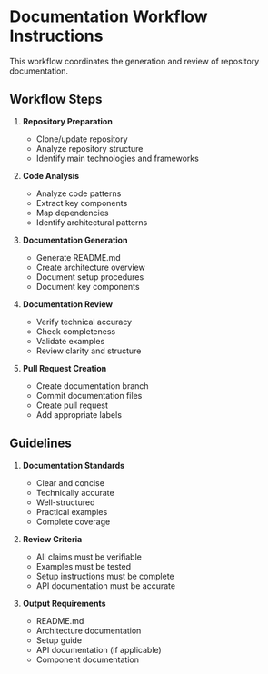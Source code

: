 # Documentation Workflow Instructions

This workflow coordinates the generation and review of repository documentation.

## Workflow Steps

1. **Repository Preparation**
   - Clone/update repository
   - Analyze repository structure
   - Identify main technologies and frameworks

2. **Code Analysis**
   - Analyze code patterns
   - Extract key components
   - Map dependencies
   - Identify architectural patterns

3. **Documentation Generation**
   - Generate README.md
   - Create architecture overview
   - Document setup procedures
   - Document key components

4. **Documentation Review**
   - Verify technical accuracy
   - Check completeness
   - Validate examples
   - Review clarity and structure

5. **Pull Request Creation**
   - Create documentation branch
   - Commit documentation files
   - Create pull request
   - Add appropriate labels

## Guidelines

1. **Documentation Standards**
   - Clear and concise
   - Technically accurate
   - Well-structured
   - Practical examples
   - Complete coverage

2. **Review Criteria**
   - All claims must be verifiable
   - Examples must be tested
   - Setup instructions must be complete
   - API documentation must be accurate

3. **Output Requirements**
   - README.md
   - Architecture documentation
   - Setup guide
   - API documentation (if applicable)
   - Component documentation